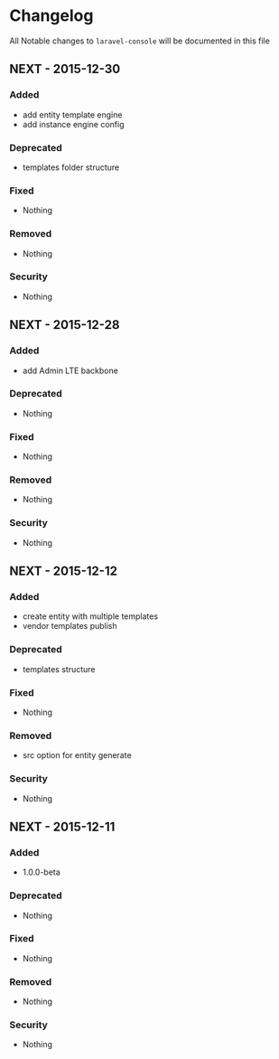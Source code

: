 # Changelog

All Notable changes to `laravel-console` will be documented in this file

## NEXT - 2015-12-30

### Added
- add entity template engine
- add instance engine config

### Deprecated
- templates folder structure

### Fixed
- Nothing

### Removed
- Nothing

### Security
- Nothing

## NEXT - 2015-12-28

### Added
- add Admin LTE backbone

### Deprecated
- Nothing

### Fixed
- Nothing

### Removed
- Nothing

### Security
- Nothing

## NEXT - 2015-12-12

### Added
- create entity with multiple templates
- vendor templates publish

### Deprecated
- templates structure

### Fixed
- Nothing

### Removed
- src option for entity generate

### Security
- Nothing


## NEXT - 2015-12-11

### Added
- 1.0.0-beta

### Deprecated
- Nothing

### Fixed
- Nothing

### Removed
- Nothing

### Security
- Nothing
